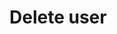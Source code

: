 # Delete user

<api-endpoint openapi-path="./../openapi.yaml" endpoint="/user/{username}" method="delete"/>
